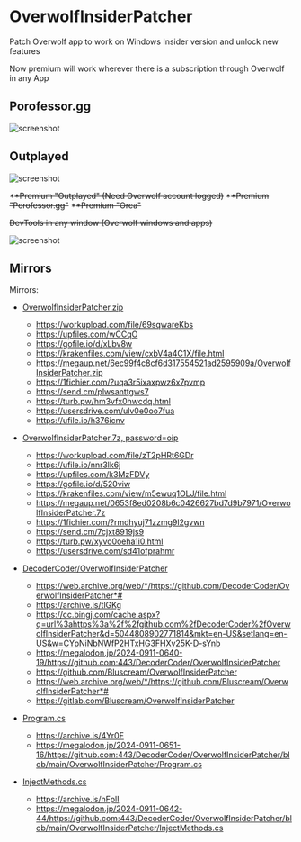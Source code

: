 # OverwolfInsiderPatcher

Patch Overwolf app to work on Windows Insider version and unlock new features

Now premium will work wherever there is a subscription through Overwolf in any App

## Porofessor.gg

![screenshot](https://i.imgur.com/5DDAJde.png)

## Outplayed

![screenshot](https://i.imgur.com/qXAtQJ8.png)



*~~*Premium "Outplayed" (Need Overwolf account logged)~~
*~~*Premium "Porofessor.gg"~~
*~~*Premium "Orca"~~

~~DevTools in any window (Overwolf windows and apps)~~

![screenshot](https://i.imgur.com/17uDpEG.png)

## Mirrors

Mirrors:
- [OverwolfInsiderPatcher.zip](https://multipload.net/Icep)
   - https://workupload.com/file/69sqwareKbs
   - https://upfiles.com/wCCqO
   - https://gofile.io/d/xLbv8w
   - https://krakenfiles.com/view/cxbV4a4C1X/file.html
   - https://megaup.net/6ec99f4c8cf6d317554521ad2595909a/OverwolfInsiderPatcher.zip
   - https://1fichier.com/?uqa3r5ixaxpwz6x7pvmp
   - https://send.cm/plwsanttgws7
   - https://turb.pw/hm3vfx0hwcdq.html
   - https://usersdrive.com/ulv0e0oo7fua
   - https://ufile.io/h376icnv

- [OverwolfInsiderPatcher.7z, password=oip](https://multipload.io/9kNpxkh1)
   - https://workupload.com/file/zT2pHRt6GDr
   - https://ufile.io/nnr3lk6j
   - https://upfiles.com/k3MzFDVy
   - https://gofile.io/d/520viw
   - https://krakenfiles.com/view/m5ewuq1OLJ/file.html
   - https://megaup.net/0653f8ed0208b6c0426627bd7d9b7971/OverwolfInsiderPatcher.7z
   - https://1fichier.com/?rmdhyuj71zzmg9l2gvwn
   - https://send.cm/7cjxt8919js9
   - https://turb.pw/xyvo0oeha1i0.html
   - https://usersdrive.com/sd41ofprahmr
  
- [DecoderCoder/OverwolfInsiderPatcher](https://github.com/DecoderCoder/OverwolfInsiderPatcher)
   - https://web.archive.org/web/*/https://github.com/DecoderCoder/OverwolfInsiderPatcher*#
   - https://archive.is/tlGKg
   - https://cc.bingj.com/cache.aspx?q=url%3ahttps%3a%2f%2fgithub.com%2fDecoderCoder%2fOverwolfInsiderPatcher&d=5044808902771814&mkt=en-US&setlang=en-US&w=CYpNiNbNWfP2HTxHG3FHXv25K-D-sYnb
   - https://megalodon.jp/2024-0911-0640-19/https://github.com:443/DecoderCoder/OverwolfInsiderPatcher
   - https://github.com/Bluscream/OverwolfInsiderPatcher
   - https://web.archive.org/web/*/https://github.com/Bluscream/OverwolfInsiderPatcher*#
   - https://gitlab.com/Bluscream/OverwolfInsiderPatcher

- [Program.cs](https://github.com/DecoderCoder/OverwolfInsiderPatcher/blob/main/OverwolfInsiderPatcher/Program.cs)
   - https://archive.is/4Yr0F
   - https://megalodon.jp/2024-0911-0651-16/https://github.com:443/DecoderCoder/OverwolfInsiderPatcher/blob/main/OverwolfInsiderPatcher/Program.cs

- [InjectMethods.cs](https://github.com/DecoderCoder/OverwolfInsiderPatcher/blob/main/OverwolfInsiderPatcher/InjectMethods.cs)
   - https://archive.is/nFplI
   - https://megalodon.jp/2024-0911-0642-44/https://github.com:443/DecoderCoder/OverwolfInsiderPatcher/blob/main/OverwolfInsiderPatcher/InjectMethods.cs
